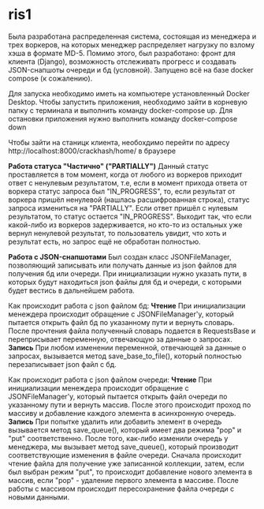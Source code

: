 # ris1

Была разработана распределенная система, состоящая из менеджера и трех воркеров, на которых менеджер распределяет нагрузку по взлому хэша в формате MD-5. Помимо этого, был разработано: фронт для клиента (Django), возможность отслеживать прогресс и создавать JSON-снапшоты очереди и бд (условной). Запущено всё на базе docker compose (к сожалению).

Для запуска необходимо иметь на компьютере установленный Docker Desktop. 
Чтобы запустить приложения, необходимо зайти в корневую папку с терминала и выполнить команду docker-compose up. Для остановки приложения нужно выполнить команду docker-compose down

Чтобы зайти на станицк клиента, необохдимо перейти по адресу http://localhost:8000/crackhash/home/ в браузере

**Работа статуса "Частично" ("PARTIALLY")**
Данный статус проставляется в том момент, когда от любого из воркеров приходит ответ с ненулевым результатом, т.е, если в момент прихода ответа от воркера статус запроса был "IN_PROGRESS", то, если результат от воркера пришёл ненулевой (нашлась расшифрованная строка), статус запроса измениться на "PARTIALLY". Если ответ пришёл с нулевым результатом, то статус остается "IN_PROGRESS". Выходит так, что если какой-либо из воркеров задерживается, но кто-то из остальных уже вернул ненулевой результат, то пользователь увидит, что хоть и результат есть, но запрос ещё не обработан полностью. 

**Работа с JSON-снапшотами**
Был создан класс JSONFileManager, позволяющий записывать или получать данные из json файлов для получения бд или очереди. При инициализации нужно указать пути, в которых будут находиться json файлы для бд и очереди, с которыми будет вестись в дальнейшем работа.

Как происходит работа с json файлом бд:
**Чтение**
При инициализации менеждера происходит обращение с JSONFileManager'у, который пытается открыть файл бд по указанному пути и вернуть словарь. После прочтения файла полученный словарь подается в RequestsBase и переприсывает переменную, отвечающую за данные о запросах.
**Запись**
При любом изменении переменной, отвечающей за данные о запросах, вызывается метод save_base_to_file(), который полностью перезаписывает json файл с бд.

Как происходит работа с json файлом очереди:
**Чтение**
При инициализации менеждера происходит обращение с JSONFileManager'у, который пытается открыть файл очереди по указанному пути и вернуть массив. После этого происходит проход по массиву и добавление каждого элемента в асинхронную очередь.
**Запись**
При попытке удалить или добавить элемент в очередь вызывается метод save_queue(), который имеет два режима "pop" и "put" соответственно. После того, как-либо изменили очередь у менеджера, мы вызывает метод save_queue(), который производит соответствующие изменения в файле очереди. Сначала происходит чтение файла для получение уже записанной коллекции, затем, если был выбран режим "put", то происходит добавление нового элемента в массив, если "pop" - удаление первого элемента в массиве. После работы с массивом происходит пересохранение файла очереди с новыми данными. 
